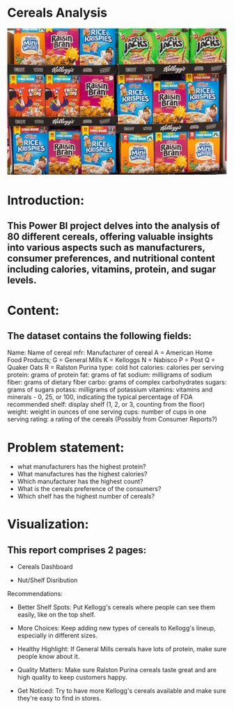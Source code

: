 # Cereals Analysis
![](cereals.jpg)

# Introduction:
## This Power BI project delves into the analysis of 80 different cereals, offering valuable insights into various aspects such as manufacturers, consumer preferences, and nutritional content including calories, vitamins, protein, and sugar levels.

# Content:
## The dataset contains the following fields:
Name: Name of cereal
mfr: Manufacturer of cereal
A = American Home Food Products;
G = General Mills
K = Kelloggs
N = Nabisco
P = Post
Q = Quaker Oats
R = Ralston Purina
type:
cold
hot
calories: calories per serving
protein: grams of protein
fat: grams of fat
sodium: milligrams of sodium
fiber: grams of dietary fiber
carbo: grams of complex carbohydrates
sugars: grams of sugars
potass: milligrams of potassium
vitamins: vitamins and minerals - 0, 25, or 100, indicating the typical percentage of FDA recommended
shelf: display shelf (1, 2, or 3, counting from the floor)
weight: weight in ounces of one serving
cups: number of cups in one serving
rating: a rating of the cereals (Possibly from Consumer Reports?)

# Problem statement:
- what manufacturers has the highest protein?
- What manufactures has the highest calories?
- Which manufacturer has the highest count?
- What is the cereals preference of the consumers?
- Which shelf has the highest number of cereals?

# Visualization:
## This report comprises 2 pages:

- Cereals Dashboard

- Nut/Shelf Disribution


Recommendations:
- Better Shelf Spots: Put Kellogg's cereals where people can see them easily, like on the top shelf.

- More Choices: Keep adding new types of cereals to Kellogg's lineup, especially in different sizes.

- Healthy Highlight: If General Mills cereals have lots of protein, make sure people know about it.

- Quality Matters: Make sure Ralston Purina cereals taste great and are high quality to keep customers happy.

- Get Noticed: Try to have more Kellogg's cereals available and make sure they're easy to find in stores.


